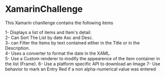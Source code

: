 # XamarinChallenge

This Xamarin chanllenge contains the following items

1- Displays a list of items and Item's detail.  
2- Can Sort The List by date Asc and Desc.   
3- can Filter the Items by text contained either in the Title or in the Description.   
4- Uses a converter to format the date in the XAML.   
5- Use a Custom renderer to modify the appearence of the item container in the list (Frame).
6- Use a platform specific API to download an Image
7- Use behavior to mark an Entry Red if a non alpha-numerical value was entered
